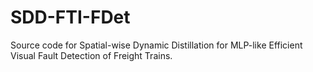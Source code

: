 # SDD-FTI-FDet
Source code for Spatial-wise Dynamic Distillation for MLP-like Efficient Visual Fault Detection of Freight Trains.
